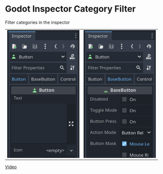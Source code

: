 # Godot Inspector Category Filter

Filter categories in the inspector

| | |
| ----------- | ----------- |
| <img src="https://raw.githubusercontent.com/wantg/godot-inspector-category-filter/master/addons/inspector-category-filter/preview/preview-1.png"> | <img src="https://raw.githubusercontent.com/wantg/godot-inspector-category-filter/master/addons/inspector-category-filter/preview/preview-2.png"> |

[Video](https://www.youtube.com/shorts/hbn2LE466zY)
